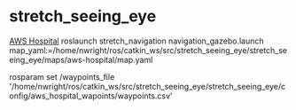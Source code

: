 # stretch_seeing_eye

[AWS Hospital](https://github.com/aws-robotics/aws-robomaker-hospital-world)
roslaunch stretch_navigation navigation_gazebo.launch map_yaml:=/home/nwright/ros/catkin_ws/src/stretch_seeing_eye/stretch_seeing_eye/maps/aws-hospital/map.yaml

rosparam set /waypoints_file '/home/nwright/ros/catkin_ws/src/stretch_seeing_eye/stretch_seeing_eye/config/aws_hospital_wapoints/waypoints.csv'